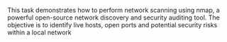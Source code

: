 This task demonstrates how to perform network scanning using nmap, a powerful open-source network discovery and security auditing tool. The objective is to identify live hosts, open ports and potential security risks within a local network
